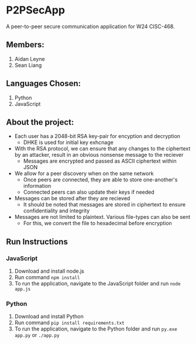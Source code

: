 # P2PSecApp
A peer-to-peer secure communication application for W24 CISC-468.

## Members:
1. Aidan Leyne
2. Sean Liang


## Languages Chosen: 
1. Python
2. JavaScript

## About the project:
- Each user has a 2048-bit RSA key-pair for encyption and decryption
  - DHKE is used for initial key exhcnage
- With the RSA protocol, we can ensure that any changes to the ciphertext by an attacker, result in an obvious nonsense message to the reciever
  - Messages are encrypted and passed as ASCII ciphertext within JSON
- We allow for a peer discovery when on the same network
  - Once peers are connected, they are able to store one-another's information
  - Connected peers can also update their keys if needed
- Messages can be stored after they are recieved
  - It should be noted that messages are stored in ciphertext to ensure confidentiality and integrity
- Messages are not limited to plaintext. Various file-types can also be sent
  - For this, we convert the file to hexadecimal before encryption

## Run Instructions
### JavaScript
1. Download and install node.js
2. Run command ```npm install```
3. To run the application, navigate to the JavaScript folder and run ```node app.js```

### Python
1. Download and install Python
2. Run command ```pip install requirements.txt```
3. To run the application, navigate to the Python folder and run ```py.exe app.py``` or ```./app.py```
